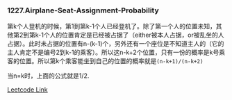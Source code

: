 ### 1227.Airplane-Seat-Assignment-Probability

第k个人登机的时候，第1到第k-1个人已经登机了。除了第一个人的位置未知，其他第2到第k-1个人的位置肯定是已经被占据了（either被本人占据，or被乱坐的人占据）。此时未占据的位置有n-(k-1)个，另外还有一个座位是不知道主人的（它的主人肯定不是编号2到k-1的乘客）。所以这n-k+2个位置，只有一份的概率是k号乘客的位置。所以第k个乘客能坐到自己的位置的概率就是```(n-k+1)/(n-k+2)```

当n=k时，上面的公式就是1/2.


[Leetcode Link](https://leetcode.com/problems/airplane-seat-assignment-probability)